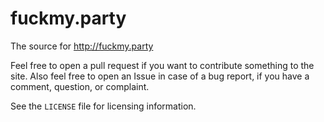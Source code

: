 # fuckmy.party

The source for http://fuckmy.party

Feel free to open a pull request if you want to contribute something to the
site. Also feel free to open an Issue in case of a bug report, if you have a
comment, question, or complaint.

See the `LICENSE` file for licensing information.
